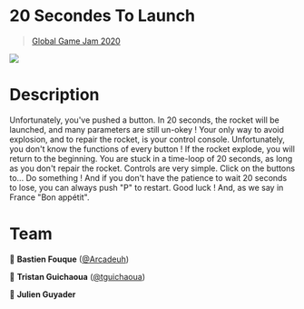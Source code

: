 # 20 Secondes To Launch
> [Global Game Jam 2020](https://globalgamejam.org/2020/games/20-seconds-launch-4)

[<img src="https://img.shields.io/badge/-PLAY-339933?style=for-the-badge&logoColor=white" />](http://tguichaoua.github.io/20-seconds-to-launch)

# Description
Unfortunately, you've pushed a button. In 20 seconds, the rocket will be launched, and many parameters are still un-okey ! Your only way to avoid explosion, and to repair the rocket, is your control console. Unfortunately, you don't know the functions of every button ! If the rocket explode, you will return to the beginning. You are stuck in a time-loop of 20 seconds, as long as you don't repair the rocket. Controls are very simple. Click on the buttons to... Do something ! And if you don't have the patience to wait 20 seconds to lose, you can always push "P" to restart. Good luck ! And, as we say in France "Bon appétit".

# Team

👤 **Bastien Fouque** ([@Arcadeuh](https://github.com/Arcadeuh))

👤 **Tristan Guichaoua** ([@tguichaoua](https://github.com/tguichaoua))

👤 **Julien Guyader**
